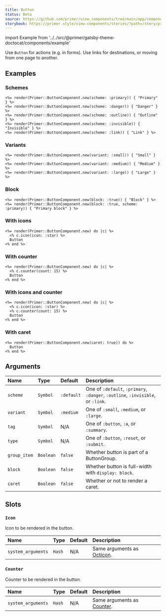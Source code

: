 ```yaml
---
title: Button
status: Beta
source: https://github.com/primer/view_components/tree/main/app/components/primer/button_component.rb
storybook: https://primer.style/view-components/stories/?path=/story/primer-button-component
---
```


import Example from '../../src/@primer/gatsby-theme-doctocat/components/example'

<!-- Warning: AUTO-GENERATED file, do not edit. Add code comments to your Ruby instead <3 -->

Use `Button` for actions (e.g. in forms). Use links for destinations, or moving from one page to another.

## Examples

### Schemes

<Example src="<button type='button' data-view-component='true' class='btn'>    Default  </button><button type='button' data-view-component='true' class='btn-primary btn'>    Primary  </button><button type='button' data-view-component='true' class='btn-danger btn'>    Danger  </button><button type='button' data-view-component='true' class='btn-outline btn'>    Outline  </button><button type='button' data-view-component='true' class='btn-invisible btn'>    Invisible  </button><button type='button' data-view-component='true' class='btn-link'>    Link  </button>" />

```erb
<%= render(Primer::ButtonComponent.new(scheme: :primary)) { "Primary" } %>
<%= render(Primer::ButtonComponent.new(scheme: :danger)) { "Danger" } %>
<%= render(Primer::ButtonComponent.new(scheme: :outline)) { "Outline" } %>
<%= render(Primer::ButtonComponent.new(scheme: :invisible)) { "Invisible" } %>
<%= render(Primer::ButtonComponent.new(scheme: :link)) { "Link" } %>
```

### Variants

<Example src="<button type='button' data-view-component='true' class='btn-sm btn'>    Small  </button><button type='button' data-view-component='true' class='btn'>    Medium  </button><button type='button' data-view-component='true' class='btn-large btn'>    Large  </button>" />

```erb
<%= render(Primer::ButtonComponent.new(variant: :small)) { "Small" } %>
<%= render(Primer::ButtonComponent.new(variant: :medium)) { "Medium" } %>
<%= render(Primer::ButtonComponent.new(variant: :large)) { "Large" } %>
```

### Block

<Example src="<button type='button' data-view-component='true' class='btn btn-block'>    Block  </button><button type='button' data-view-component='true' class='btn-primary btn btn-block'>    Primary block  </button>" />

```erb
<%= render(Primer::ButtonComponent.new(block: :true)) { "Block" } %>
<%= render(Primer::ButtonComponent.new(block: :true, scheme: :primary)) { "Primary block" } %>
```

### With icons

<Example src="<button type='button' data-view-component='true' class='btn'>  <svg aria-hidden='true' viewBox='0 0 16 16' version='1.1' data-view-component='true' height='16' width='16' class='octicon octicon-star'>    <path fill-rule='evenodd' d='M8 .25a.75.75 0 01.673.418l1.882 3.815 4.21.612a.75.75 0 01.416 1.279l-3.046 2.97.719 4.192a.75.75 0 01-1.088.791L8 12.347l-3.766 1.98a.75.75 0 01-1.088-.79l.72-4.194L.818 6.374a.75.75 0 01.416-1.28l4.21-.611L7.327.668A.75.75 0 018 .25zm0 2.445L6.615 5.5a.75.75 0 01-.564.41l-3.097.45 2.24 2.184a.75.75 0 01.216.664l-.528 3.084 2.769-1.456a.75.75 0 01.698 0l2.77 1.456-.53-3.084a.75.75 0 01.216-.664l2.24-2.183-3.096-.45a.75.75 0 01-.564-.41L8 2.694v.001z'></path></svg>    Button  </button>" />

```erb
<%= render(Primer::ButtonComponent.new) do |c| %>
  <% c.icon(icon: :star) %>
  Button
<% end %>
```

### With counter

<Example src="<button type='button' data-view-component='true' class='btn'>      Button  <span title='15' data-view-component='true' class='Counter'>15</span></button>" />

```erb
<%= render(Primer::ButtonComponent.new) do |c| %>
  <% c.counter(count: 15) %>
  Button
<% end %>
```

### With icons and counter

<Example src="<button type='button' data-view-component='true' class='btn'>  <svg aria-hidden='true' viewBox='0 0 16 16' version='1.1' data-view-component='true' height='16' width='16' class='octicon octicon-star'>    <path fill-rule='evenodd' d='M8 .25a.75.75 0 01.673.418l1.882 3.815 4.21.612a.75.75 0 01.416 1.279l-3.046 2.97.719 4.192a.75.75 0 01-1.088.791L8 12.347l-3.766 1.98a.75.75 0 01-1.088-.79l.72-4.194L.818 6.374a.75.75 0 01.416-1.28l4.21-.611L7.327.668A.75.75 0 018 .25zm0 2.445L6.615 5.5a.75.75 0 01-.564.41l-3.097.45 2.24 2.184a.75.75 0 01.216.664l-.528 3.084 2.769-1.456a.75.75 0 01.698 0l2.77 1.456-.53-3.084a.75.75 0 01.216-.664l2.24-2.183-3.096-.45a.75.75 0 01-.564-.41L8 2.694v.001z'></path></svg>    Button  <span title='15' data-view-component='true' class='Counter'>15</span></button>" />

```erb
<%= render(Primer::ButtonComponent.new) do |c| %>
  <% c.icon(icon: :star) %>
  <% c.counter(count: 15) %>
  Button
<% end %>
```

### With caret

<Example src="<button type='button' data-view-component='true' class='btn'>      Button      <svg aria-hidden='true' viewBox='0 0 16 16' version='1.1' data-view-component='true' height='16' width='16' class='octicon octicon-triangle-down'>    <path d='M4.427 7.427l3.396 3.396a.25.25 0 00.354 0l3.396-3.396A.25.25 0 0011.396 7H4.604a.25.25 0 00-.177.427z'></path></svg></button>" />

```erb
<%= render(Primer::ButtonComponent.new(caret: true)) do %>
  Button
<% end %>
```

## Arguments

| Name | Type | Default | Description |
| :- | :- | :- | :- |
| `scheme` | `Symbol` | `:default` | One of `:default`, `:primary`, `:danger`, `:outline`, `:invisible`, or `:link`. |
| `variant` | `Symbol` | `:medium` | One of `:small`, `:medium`, or `:large`. |
| `tag` | `Symbol` | N/A | One of `:button`, `:a`, or `:summary`. |
| `type` | `Symbol` | N/A | One of `:button`, `:reset`, or `:submit`. |
| `group_item` | `Boolean` | `false` | Whether button is part of a ButtonGroup. |
| `block` | `Boolean` | `false` | Whether button is full-width with `display: block`. |
| `caret` | `Boolean` | `false` | Whether or not to render a caret. |

## Slots

### `Icon`

Icon to be rendered in the button.

| Name | Type | Default | Description |
| :- | :- | :- | :- |
| `system_arguments` | `Hash` | N/A | Same arguments as [Octicon](/components/octicon). |

### `Counter`

Counter to be rendered in the button.

| Name | Type | Default | Description |
| :- | :- | :- | :- |
| `system_arguments` | `Hash` | N/A | Same arguments as [Counter](/components/counter). |

